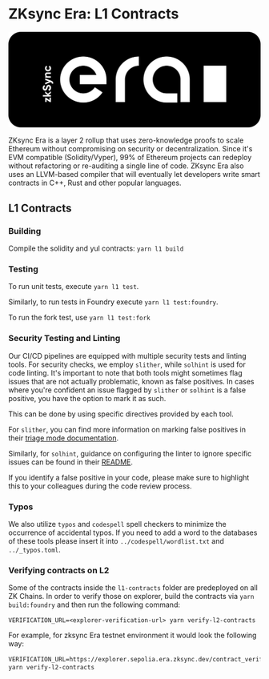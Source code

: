 # ZKsync Era: L1 Contracts

[![Logo](../eraLogo.svg)](https://zksync.io/)

ZKsync Era is a layer 2 rollup that uses zero-knowledge proofs to scale Ethereum without compromising on security or
decentralization. Since it's EVM compatible (Solidity/Vyper), 99% of Ethereum projects can redeploy without refactoring
or re-auditing a single line of code. ZKsync Era also uses an LLVM-based compiler that will eventually let developers
write smart contracts in C++, Rust and other popular languages.

## L1 Contracts

### Building

Compile the solidity and yul contracts: `yarn l1 build`

### Testing

To run unit tests, execute `yarn l1 test`.

Similarly, to run tests in Foundry execute `yarn l1 test:foundry`.

To run the fork test, use `yarn l1 test:fork`

### Security Testing and Linting

Our CI/CD pipelines are equipped with multiple security tests and linting tools.
For security checks, we employ `slither`, while `solhint` is used for code linting.
It's important to note that both tools might sometimes flag issues that are not actually problematic,
known as false positives. In cases where you're confident an issue flagged by `slither` or `solhint` is a false positive,
you have the option to mark it as such.

This can be done by using specific directives provided by each tool.

For `slither`, you can find more information on marking false positives in their [triage mode documentation](https://github.com/crytic/slither/wiki/Usage#triage-mode).

Similarly, for `solhint`, guidance on configuring the linter to ignore specific issues can be found in their [README](https://github.com/protofire/solhint?tab=readme-ov-file#configure-the-linter-with-comments).

If you identify a false positive in your code, please make sure to highlight this to your colleagues during the code review process.

### Typos

We also utilize `typos` and `codespell` spell checkers to minimize the occurrence of accidental typos.
If you need to add a word to the databases of these tools please insert it into `../codespell/wordlist.txt` and `../_typos.toml`.

### Verifying contracts on L2

Some of the contracts inside the `l1-contracts` folder are predeployed on all ZK Chains. In order to verify those on explorer, build the contracts via `yarn build:foundry` and then run the following command:

```
VERIFICATION_URL=<explorer-verification-url> yarn verify-l2-contracts 
```

For example, for zksync Era testnet environment it would look the following way:

```
VERIFICATION_URL=https://explorer.sepolia.era.zksync.dev/contract_verification yarn verify-l2-contracts
```
